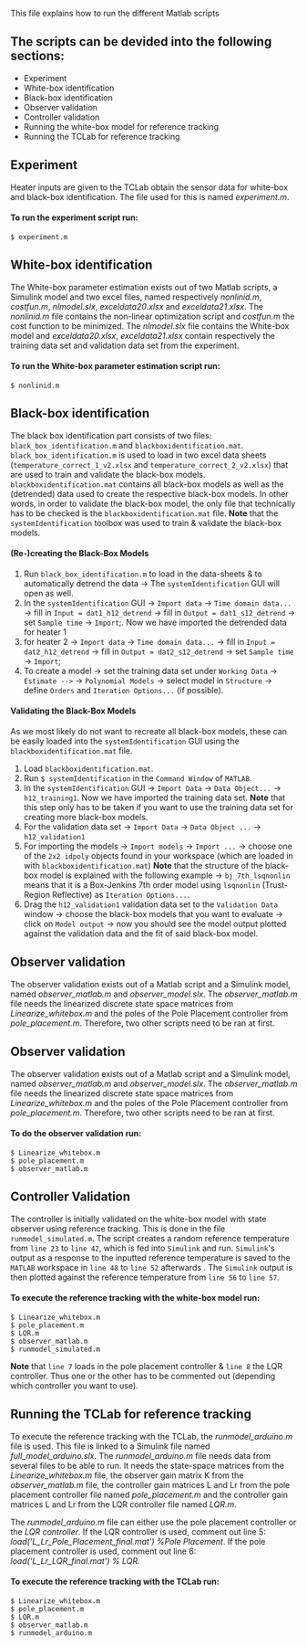 This file explains how to run the different Matlab scripts

## The scripts can be devided into the following sections:
* Experiment
* White-box identification
* Black-box identification
* Observer validation
* Controller validation
* Running the white-box model for reference tracking
* Running the TCLab for reference tracking



## Experiment
Heater inputs are given to the TCLab obtain the sensor data for white-box and black-box identification. The file used for this is named *experiment.m*.
#### To run the experiment script run: 
```
$ experiment.m
```



## White-box identification
The White-box parameter estimation exists out of two Matlab scripts, a Simulink model and two excel files, named respectively *nonlinid.m*, *costfun.m*, *nlmodel.slx*, *exceldata20.xlsx* and *exceldata21.xlsx*. The *nonlinid.m* file contains the non-linear optimization script and *costfun.m* the cost function to be minimized. The *nlmodel.slx* file contains the White-box model and *exceldata20.xlsx*, *exceldata21.xlsx* contain respectively the training data set and validation data set from the experiment. 

#### To run the White-box parameter estimation script run: 
```
$ nonlinid.m
```



## Black-box identification
The black box identification part consists of two files: ```black_box_identification.m``` and ```blackboxidentification.mat```.
```black_box_identification.m``` is used to load in two excel data sheets (```temperature_correct_1_v2.xlsx``` and ```temperature_correct_2_v2.xlsx```) that are used to train and validate the black-box models.
```blackboxidentification.mat``` contains all black-box models as well as the (detrended) data used to create the respective black-box models. In other words, in order to validate the black-box model, the only file that technically has to be checked is the ```blackboxidentification.mat``` file.
 **Note** that the ```systemIdentification``` toolbox was used to train & validate the black-box models.

#### (Re-)creating the Black-Box Models
1. Run ```black_box_identification.m``` to load in the data-sheets & to automatically detrend the data &#8594; The ```systemIdentification``` GUI will open as well.
2. In the ```systemIdentification``` GUI &#8594; ```Import data``` &#8594; ```Time domain data...``` &#8594; fill in ```Input = dat1_h12_detrend``` &#8594; fill in ```Output = dat1_s12_detrend``` &#8594; set ```Sample time``` &#8594; ```Import```;. Now we have imported the detrended data for heater 1
3. for heater 2 &#8594; ```Import data``` &#8594; ```Time domain data...``` &#8594; fill in ```Input = dat2_h12_detrend``` &#8594; fill in ```Output = dat2_s12_detrend``` &#8594; set ```Sample time``` &#8594; ```Import```;
4. To create a model &#8594; set the training data set under ```Working Data``` &#8594; ```Estimate -->``` &#8594; ```Polynomial Models``` &#8594; select model in ```Structure``` &#8594; define ```Orders``` and ```Iteration Options...``` (if possible). 
#### Validating the Black-Box Models
As we most likely do not want to recreate all black-box models, these can be easily loaded into the ```systemIdentification``` GUI using the ```blackboxidentification.mat``` file.
1. Load ```blackboxidentification.mat```.
2. Run ```$ systemIdentification``` in the ```Command Window``` of ```MATLAB```.
3. In the ```systemIdentification``` GUI &#8594; ```Import Data``` &#8594; ```Data Object...``` &#8594; ```h12_training1```. Now we have imported the training data set. **Note** that this step only has to be taken if you want to use the training data set for creating more black-box models.
4. For the validation data set &#8594; ```Import Data``` &#8594; ```Data Object ...``` &#8594; ```h12_validation1```
5. For importing the models &#8594; ```Import models``` &#8594; ```Import ...``` &#8594; choose one of the ```2x2 idpoly``` objects found in your workspace (which are loaded in with ```blackboxidentification.mat```) **Note** that the structure of the black-box model is explained with the following example &#8594; ```bj_7th_lsqnonlin``` means that it is a Box-Jenkins 7th order model using ```lsqnonlin``` (Trust-Region Reflective) as ```Iteration Options...```.
6. Drag the ```h12_validation1``` validation data set to the ```Validation Data``` window &#8594; choose the black-box models that you want to evaluate &#8594; click on ```Model output``` &#8594; now you should see the model output plotted against the validation data and the fit of said black-box model.

## Observer validation
The observer validation exists out of a Matlab script and a Simulink model, named *observer_matlab.m* and *observer_model.slx*. The *observer_matlab.m* file needs the linearized discrete state space matrices from *Linearize_whitebox.m* and the poles of the Pole Placement controller from *pole_placement.m*. Therefore, two other scripts need to be ran at first.


## Observer validation
The observer validation exists out of a Matlab script and a Simulink model, named *observer_matlab.m* and *observer_model.slx*. The *observer_matlab.m* file needs the linearized discrete state space matrices from *Linearize_whitebox.m* and the poles of the Pole Placement controller from *pole_placement.m*. Therefore, two other scripts need to be ran at first.
#### To do the observer validation run: 
```
$ Linearize_whitebox.m
$ pole_placement.m
$ observer_matlab.m
```

## Controller Validation
The controller is initially validated on the white-box model with state observer using reference tracking. This is done in the file ```runmodel_simulated.m```. The script creates a random reference temperature from ```line 23``` to ```line 42```, which is fed into ```Simulink``` and run. ```Simulink```'s output as a response to the inputted reference temperature is saved to the ```MATLAB``` workspace in ```line 48``` to ```line 52``` afterwards . The ```Simulink``` output is then plotted against the reference temperature from ```line 56``` to ```line 57```.

#### To execute the reference tracking with the white-box model run: 
```
$ Linearize_whitebox.m
$ pole_placement.m
$ LQR.m
$ observer_matlab.m
$ runmodel_simulated.m
```
**Note** that ```line 7``` loads in the pole placement controller & ```line 8``` the LQR controller. Thus one or the other has to be commented out (depending which controller you want to use).

## Running the TCLab for reference tracking
To execute the reference tracking with the TCLab, the *runmodel_arduino.m* file is used. This file is linked to a Simulink file named *full_model_arduino.slx*. The *runmodel_arduino.m* file needs data from several files to be able to run. It needs the state-space matrices from the *Linearize_whitebox.m* file, the observer gain matrix K from the *observer_matlab.m* file, the controller gain matrices L and Lr from the pole placement controller file named *pole_placement.m* and the controller gain matrices L and Lr from the LQR controller file named *LQR.m*. 

The *runmodel_arduino.m* file can either use the pole placement controller or the *LQR controller*. If the LQR controller is used, comment out line 5: *load('L_Lr_Pole_Placement_final.mat') %Pole Placement*. If the pole placement controller is used, comment out line 6: *load('L_Lr_LQR_final.mat') % LQR*. 
#### To execute the reference tracking with the TCLab run: 
```
$ Linearize_whitebox.m
$ pole_placement.m
$ LQR.m
$ observer_matlab.m
$ runmodel_arduino.m
```
